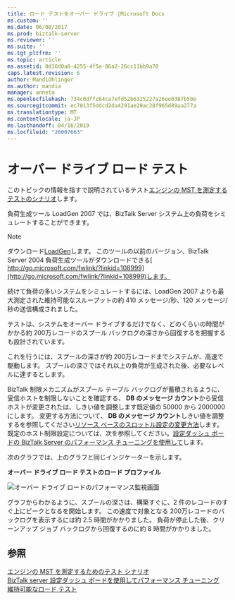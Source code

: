 ```yaml
---
title: ロード テストをオーバー ドライブ |Microsoft Docs
ms.custom: ''
ms.date: 06/08/2017
ms.prod: biztalk-server
ms.reviewer: ''
ms.suite: ''
ms.tgt_pltfrm: ''
ms.topic: article
ms.assetid: 0d16d0a8-4255-4f5a-86a2-26cc11bb9a70
caps.latest.revision: 6
author: MandiOhlinger
ms.author: mandia
manager: anneta
ms.openlocfilehash: 734c0dffc64ca7efd52b6325227a26ee0387b50e
ms.sourcegitcommit: ec7013f5ddcd2da4291ae29ac28f965d89aa277a
ms.translationtype: MT
ms.contentlocale: ja-JP
ms.lasthandoff: 04/16/2019
ms.locfileid: "26007663"
---
```

# <a name="overdrive-load-test"></a>オーバー ドライブ ロード テスト
このトピックの情報を指すで説明されているテスト[エンジンの MST を測定するテストのシナリオ](../core/test-scenarios-for-measuring-mst-of-the-engine.md)します。  
  
 負荷生成ツール LoadGen 2007 では、BizTalk Server システム上の負荷をシミュレートすることができます。  
  
> [!NOTE]
>  ダウンロード[LoadGen](https://www.microsoft.com/download/details.aspx?id=14925)します。 このツールの以前のバージョン、BizTalk Server 2004 負荷生成ツールがダウンロードできる[ http://go.microsoft.com/fwlink/?linkid=108999](http://go.microsoft.com/fwlink/?linkid=108999)します。  
  
 続けて負荷の多いシステムをシミュレートするには、LoadGen 2007 よりも最大測定された維持可能なスループットの約 410 メッセージ/秒、120 メッセージ/秒の送信構成されました。  
  
 テストは、システムをオーバー ドライブするだけでなく、どのくらいの時間がかかる約 200万レコードのスプール バックログの深さから回復するを把握するも設計されています。  
  
 これを行うには、スプールの深さが約 200万レコードまでシステムが、高速で駆動します。 スプールの深さではそれ以上の負荷が生成された後、必要なレベルに達するとします。  
  
 BizTalk 制限メカニズムがスプール テーブル バックログが蓄積されるように、受信ホストを制限しないことを確認する、 **DB のメッセージ カウント**から受信ホストが変更されたは、しきい値を調整します既定値の 50000 から 2000000 にします。 変更する方法について、 **DB のメッセージ カウント**しきい値を調整するを参照してください[リソース ベースのスロットル設定の変更方法](../core/how-to-modify-resource-based-throttling-settings.md)します。 既定のホスト制限設定については、次を参照してください。[設定ダッシュ ボードの BizTalk Server のパフォーマンス チューニングを使用して](../core/using-settings-dashboard-for-biztalk-server-performance-tuning.md)します。  
  
 次のグラフでは、上のグラフと同じインジケーターを示します。  
  
 **オーバー ドライブ ロード テストのロード プロファイル**  
  
 ![オーバー ドライブ ロードのパフォーマンス監視画面](../core/media/bts06-overdrive-load.gif "BTS06_Overdrive_Load")  
  
 グラフからわかるように、スプールの深さは、構築すぐに、2 件のレコードのすぐ上にピークとなるを開始します。 この速度で対象となる 200万レコードのバックログを表示するには約 2.5 時間がかかりました。 負荷が停止した後、クリーンアップ ジョブ バックログから回復するのに約 8 時間がかかりました。  
  
## <a name="see-also"></a>参照  
 [エンジンの MST を測定するためのテスト シナリオ](../core/test-scenarios-for-measuring-mst-of-the-engine.md)   
 [BizTalk server 設定ダッシュ ボードを使用してパフォーマンス チューニング](../core/using-settings-dashboard-for-biztalk-server-performance-tuning.md)   
 [維持可能なロード テスト](../core/sustainable-load-test.md)